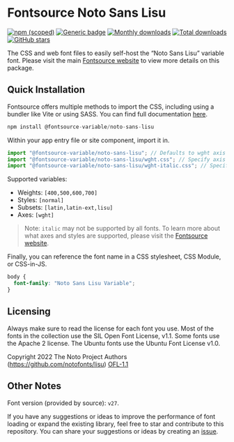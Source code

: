 # Fontsource Noto Sans Lisu

[![npm (scoped)](https://img.shields.io/npm/v/@fontsource-variable/noto-sans-lisu?color=brightgreen)](https://www.npmjs.com/package/@fontsource-variable/noto-sans-lisu) [![Generic badge](https://img.shields.io/badge/fontsource-passing-brightgreen)](https://github.com/fontsource/fontsource) [![Monthly downloads](https://badgen.net/npm/dm/@fontsource-variable/noto-sans-lisu)](https://github.com/fontsource/fontsource) [![Total downloads](https://badgen.net/npm/dt/@fontsource-variable/noto-sans-lisu)](https://github.com/fontsource/fontsource) [![GitHub stars](https://img.shields.io/github/stars/fontsource/fontsource.svg?style=social&label=Star)](https://github.com/fontsource/fontsource/stargazers)

The CSS and web font files to easily self-host the “Noto Sans Lisu” variable font. Please visit the main [Fontsource website](https://fontsource.org/fonts/noto-sans-lisu) to view more details on this package.

## Quick Installation

Fontsource offers multiple methods to import the CSS, including using a bundler like Vite or using SASS. You can find full documentation [here](https://fontsource.org/docs/getting-started/introduction).

```javascript
npm install @fontsource-variable/noto-sans-lisu
```

Within your app entry file or site component, import it in.

```javascript
import "@fontsource-variable/noto-sans-lisu"; // Defaults to wght axis
import "@fontsource-variable/noto-sans-lisu/wght.css"; // Specify axis
import "@fontsource-variable/noto-sans-lisu/wght-italic.css"; // Specify axis and style
```

Supported variables:
- Weights: `[400,500,600,700]`
- Styles: `[normal]`
- Subsets: `[latin,latin-ext,lisu]`
- Axes: `[wght]`

> Note: `italic` may not be supported by all fonts. To learn more about what axes and styles are supported, please visit the [Fontsource website](https://fontsource.org/fonts/noto-sans-lisu).

Finally, you can reference the font name in a CSS stylesheet, CSS Module, or CSS-in-JS.

```css
body {
  font-family: "Noto Sans Lisu Variable";
}
```

## Licensing
Always make sure to read the license for each font you use. Most of the fonts in the collection use the SIL Open Font License, v1.1. Some fonts use the Apache 2 license. The Ubuntu fonts use the Ubuntu Font License v1.0.

Copyright 2022 The Noto Project Authors (https://github.com/notofonts/lisu)
[OFL-1.1](https://openfontlicense.org)

## Other Notes
Font version (provided by source): `v27`.

If you have any suggestions or ideas to improve the performance of font loading or expand the existing library, feel free to star and contribute to this repository. You can share your suggestions or ideas by creating an [issue](https://github.com/fontsource/fontsource/issues).